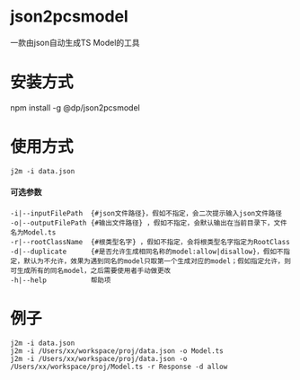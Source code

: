 # json2pcsmodel
一款由json自动生成TS Model的工具

# 安装方式
npm install -g @dp/json2pcsmodel

# 使用方式
```
j2m -i data.json 
```

#### 可选参数
```
-i|--inputFilePath  {#json文件路径}，假如不指定，会二次提示输入json文件路径  
-o|--outputFilePath {#输出文件路径} ，假如不指定，会默认输出在当前目录下，文件名为Model.ts  
-r|--rootClassName  {#根类型名字} ，假如不指定，会将根类型名字指定为RootClass  
-d|--duplicate      {#是否允许生成相同名称的model:allow|disallow}，假如不指定，默认为不允许，效果为遇到同名的model只取第一个生成对应的model；假如指定允许，则可生成所有的同名model，之后需要使用者手动做更改  
-h|--help           帮助项  
```
# 例子
```
j2m -i data.json  
j2m -i /Users/xx/workspace/proj/data.json -o Model.ts  
j2m -i /Users/xx/workspace/proj/data.json -o /Users/xx/workspace/proj/Model.ts -r Response -d allow  
```
